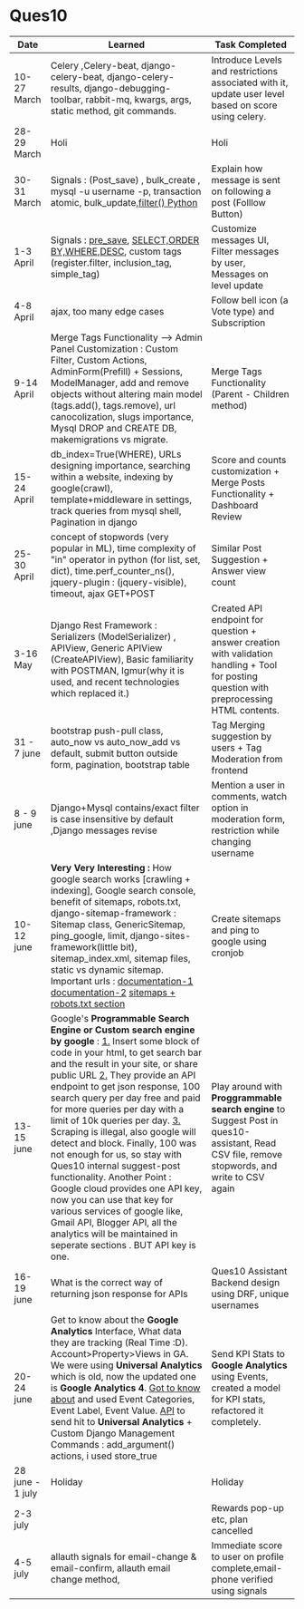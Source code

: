 # Ques10

Date | Learned | Task Completed
-----|---------|----------------
10-27 March | Celery ,Celery-beat, django-celery-beat, django-celery-results, django-debugging-toolbar, rabbit-mq, kwargs, args, static method, git commands. | Introduce Levels and restrictions associated with it, update user level based on score using celery.
28-29 March |  Holi   | Holi
30-31 March | Signals : (Post_save) , bulk_create , mysql -u username -p, transaction atomic, bulk_update,[filter() Python ](https://www.programiz.com/python-programming/methods/built-in/filter) | Explain how message is sent on following a post (Folllow Button)
1-3 April|Signals : [pre_save](https://medium.com/@singhgautam7/django-signals-master-pre-save-and-post-save-422889b2839), [SELECT,ORDER BY,WHERE,DESC](https://www.mysqltutorial.org/), custom tags (register.filter, inclusion_tag, simple_tag)  |Customize messages UI, Filter messages by user, Messages on level update
4-8 April | ajax, too many edge cases | Follow bell icon (a Vote type) and Subscription
9-14 April | Merge Tags Functionality --> Admin Panel Customization : Custom Filter, Custom Actions, AdminForm(Prefill) + Sessions, ModelManager, add and remove objects without altering main model (tags.add(), tags.remove), url canocolization, slugs importance, Mysql DROP and CREATE DB, makemigrations vs migrate. | Merge Tags Functionality (Parent - Children method)
15-24 April | db_index=True(WHERE), URLs designing importance, searching within a website, indexing by google(crawl), template+middleware in settings, track queries from mysql shell, Pagination in django | Score and counts customization + Merge Posts Functionality + Dashboard Review
25-30 April | concept of stopwords (very popular in ML), time complexity of "in" operator in python (for list, set, dict), time.perf_counter_ns(), jquery-plugin : (jquery-visible), timeout, ajax GET+POST | Similar Post Suggestion + Answer view count 
3-16 May | Django Rest Framework : Serializers (ModelSerializer) , APIView, Generic APIView (CreateAPIView), Basic familiarity with POSTMAN, Igmur(why it is used, and recent technologies which replaced it.)| Created API endpoint for question + answer creation with validation handling + Tool for posting question with preprocessing HTML contents. 
31 - 7 june | bootstrap push-pull class, auto_now vs auto_now_add vs default, submit button outside form, pagination, bootstrap table | Tag Merging suggestion by users + Tag Moderation from frontend 
8 - 9 june | Django+Mysql contains/exact filter is case insensitive by default ,Django messages revise | Mention a user in comments, watch option in moderation form, restriction while changing username
10-12 june | **Very Very Interesting :** How google search works [crawling + indexing], Google search console, benefit of sitemaps, robots.txt, django-sitemap-framework : Sitemap class, GenericSitemap, ping_google, limit, django-sites-framework(little bit), sitemap_index.xml, sitemap files, static vs dynamic sitemap. Important urls : [documentation-1](https://docs.djangoproject.com/en/1.11/_modules/django/contrib/sitemaps/#Sitemap) [documentation-2](https://docs.djangoproject.com/en/3.2/ref/contrib/sitemaps/#module-django.contrib.sitemaps) [sitemaps + robots.txt section](https://developers.google.com/search/docs/advanced/sitemaps/build-sitemap) | Create sitemaps and ping to google using cronjob
13-15 june| Google's **Programmable Search Engine or Custom search engine by google** : [1.](https://programmablesearchengine.google.com/cse/all) Insert some block of code in your html, to get search bar and the result in your site, or share public URL [2.](https://developers.google.com/custom-search/v1/introduction#identify_your_application_to_google_with_api_key) They provide an API endpoint to get json response, 100 search query per day free and paid for more queries per day with a limit of 10k queries per day. [3.](https://stackoverflow.com/a/22703153/14264497) Scraping is illegal, also google will detect and block. Finally, 100 was not enough for us, so stay with Ques10 internal suggest-post functionality. Another Point : Google cloud provides one API key, now you can use that key for various services of google like, Gmail API, Blogger API,  all the analytics will be maintained in seperate sections . BUT API key is one.|Play around with **Proggrammable search engine** to Suggest Post in ques10-assistant,  Read CSV file, remove stopwords, and write to CSV again
16-19 june |What is the correct way of returning json response for APIs | Ques10 Assistant Backend design using DRF, unique usernames
20-24 june | Get to know about the **Google Analytics** Interface, What data they are tracking (Real Time :D). Account>Property>Views in GA. We were using **Universal Analytics** which is old, now the updated one is **Google Analytics 4**. [Got to know about](https://support.google.com/analytics/answer/1033068?hl=en#zippy=%2Cin-this-article) and used Event Categories, Event Label, Event Value. [API](https://developers.google.com/analytics/devguides/collection/protocol/v1/devguide#using-a-proxy-server) to send hit to **Universal Analytics** + Custom Django Management Commands : add_argument() actions, i used store_true | Send KPI Stats to **Google Analytics** using Events, created a model for KPI stats, refactored it completely.
28 june - 1 july | Holiday | Holiday
2-3 july | | Rewards pop-up etc, plan cancelled
4-5 july | allauth signals for email-change & email-confirm, allauth email change method, | Immediate score to user on profile complete,email-phone verified using signals
